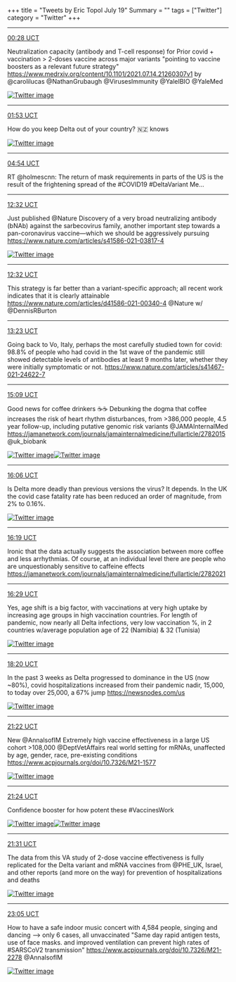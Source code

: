 +++
title = "Tweets by Eric Topol July 19"
Summary = ""
tags = ["Twitter"]
category = "Twitter"
+++


---

<a href="https://twitter.com/erictopol/status/1416917815932579841" target="_blank" rel="noreferer">00:28 UCT</a>

Neutralization capacity (antibody and T-cell response) for Prior covid + vaccination &gt; 2-doses vaccine across major variants
"pointing to vaccine boosters as a relevant future strategy"
https://www.medrxiv.org/content/10.1101/2021.07.14.21260307v1
by @carolilucas @NathanGrubaugh @VirusesImmunity @YaleIBIO @YaleMed 

<a href="E6nm54kVoAIz9RL.jpg"  ><img src="E6nm54kVoAIz9RL.jpg" alt="Twitter image" ></img></a>

---

<a href="https://twitter.com/erictopol/status/1416939137274241025" target="_blank" rel="noreferer">01:53 UCT</a>

How do you keep Delta out of your country?
🇳🇿 knows 

<a href="E6n6cFYVkAI5WIs.jpg"  ><img src="E6n6cFYVkAI5WIs.jpg" alt="Twitter image" ></img></a>

---

<a href="https://twitter.com/erictopol/status/1416984828524695552" target="_blank" rel="noreferer">04:54 UCT</a>

RT @holmescnn: The return of mask requirements in parts of the US is the result of the frightening spread of the #COVID19 #DeltaVariant  Me…



---

<a href="https://twitter.com/erictopol/status/1417100127810899969" target="_blank" rel="noreferer">12:32 UCT</a>

Just published @Nature 
Discovery of a very broad neutralizing antibody (bNAb) against the sarbecovirus family, another important step towards a pan-coronavirus vaccine—which we should be aggressively pursuing https://www.nature.com/articles/s41586-021-03817-4 

<a href="E6qL9aFVkAQjnvI.jpg"  ><img src="E6qL9aFVkAQjnvI.jpg" alt="Twitter image" ></img></a>

---

<a href="https://twitter.com/erictopol/status/1417100130692386816" target="_blank" rel="noreferer">12:32 UCT</a>

This strategy is far better than a variant-specific approach; all recent work indicates that it is clearly attainable
https://www.nature.com/articles/d41586-021-00340-4 @Nature w/ @DennisRBurton



---

<a href="https://twitter.com/erictopol/status/1417112854965018632" target="_blank" rel="noreferer">13:23 UCT</a>

Going back to Vo, Italy, perhaps the most carefully studied town for covid:
98.8% of people who had covid in the 1st wave of the pandemic still showed detectable levels of antibodies at least 9 months later, whether they were initially symptomatic or not.
https://www.nature.com/articles/s41467-021-24622-7



---

<a href="https://twitter.com/erictopol/status/1417139572069179393" target="_blank" rel="noreferer">15:09 UCT</a>

Good news for coffee drinkers ☕️☕️
Debunking the dogma that coffee increases the risk of heart rhythm disturbances, from &gt;386,000 people, 4.5 year follow-up, including putative genomic risk variants
@JAMAInternalMed https://jamanetwork.com/journals/jamainternalmedicine/fullarticle/2782015 @uk_biobank 

<a href="E6qs7K6VoAMNbjV.jpg"  ><img src="E6qs7K6VoAMNbjV.jpg" alt="Twitter image" ></img></a><a href="E6qs8kLVcAQdk-i.jpg"  ><img src="E6qs8kLVcAQdk-i.jpg" alt="Twitter image" ></img></a>

---

<a href="https://twitter.com/erictopol/status/1417154000659488770" target="_blank" rel="noreferer">16:06 UCT</a>

Is Delta more deadly than previous versions the virus?
It depends.
In the UK the covid case fatality rate has been reduced an order of magnitude, from 2% to 0.16%. 

<a href="E6q9LwKVgAI5YnU.jpg"  ><img src="E6q9LwKVgAI5YnU.jpg" alt="Twitter image" ></img></a>

---

<a href="https://twitter.com/erictopol/status/1417157170089512961" target="_blank" rel="noreferer">16:19 UCT</a>

Ironic that the data actually suggests the association between more coffee and less arrhythmias. Of course, at an individual level there are people who are unquestionably sensitive to caffeine effects
https://jamanetwork.com/journals/jamainternalmedicine/fullarticle/2782021



---

<a href="https://twitter.com/erictopol/status/1417159783862312977" target="_blank" rel="noreferer">16:29 UCT</a>

Yes, age shift is a big factor, with vaccinations at very high uptake by increasing age groups in high vaccination countries. 
For length of pandemic, now nearly all Delta infections, very low vaccination %,  in 2 countries w/average population age of 22 (Namibia) &amp; 32 (Tunisia) 

<a href="E6rCfKFUUAQa03l.jpg"  ><img src="E6rCfKFUUAQa03l.jpg" alt="Twitter image" ></img></a>

---

<a href="https://twitter.com/erictopol/status/1417187671886090254" target="_blank" rel="noreferer">18:20 UCT</a>

In the past 3 weeks as Delta progressed to dominance in the US (now ~80%), covid hospitalizations increased from their pandemic nadir, 15,000, to today over 25,000, a 67% jump
https://newsnodes.com/us 

<a href="E6rcAdXVUAkQEvm.jpg"  ><img src="E6rcAdXVUAkQEvm.jpg" alt="Twitter image" ></img></a>

---

<a href="https://twitter.com/erictopol/status/1417233388797235217" target="_blank" rel="noreferer">21:22 UCT</a>

New @AnnalsofIM
Extremely high vaccine effectiveness in a large US cohort &gt;108,000 @DeptVetAffairs real world setting for mRNAs, unaffected by age, gender, race, pre-existing conditions
https://www.acpjournals.org/doi/10.7326/M21-1577 

<a href="E6sFqPDVEBUXGFd.png"  ><img src="E6sFqPDVEBUXGFd.png" alt="Twitter image" ></img></a>

---

<a href="https://twitter.com/erictopol/status/1417233966763937798" target="_blank" rel="noreferer">21:24 UCT</a>

Confidence booster for how potent these #VaccinesWork 

<a href="E6sGjsiVEAQz7Jj.jpg"  ><img src="E6sGjsiVEAQz7Jj.jpg" alt="Twitter image" ></img></a><a href="E6sGlbRVEAkwf0t.png"  ><img src="E6sGlbRVEAkwf0t.png" alt="Twitter image" ></img></a>

---

<a href="https://twitter.com/erictopol/status/1417235797397278725" target="_blank" rel="noreferer">21:31 UCT</a>

The data from this VA study of 2-dose vaccine effectiveness is fully replicated for the Delta variant and mRNA vaccines from @PHE_UK, Israel, and other reports (and more on the way) for prevention of hospitalizations and deaths 

<a href="E6sINjHVEBAy7t5.jpg"  ><img src="E6sINjHVEBAy7t5.jpg" alt="Twitter image" ></img></a>

---

<a href="https://twitter.com/erictopol/status/1417259307830190115" target="_blank" rel="noreferer">23:05 UCT</a>

How to have a safe indoor music concert with 4,584 people, singing and dancing --&gt; only 6 cases, all unvaccinated
"Same day rapid antigen tests, use of face masks. and improved ventilation can prevent high rates of #SARSCoV2 transmission"
https://www.acpjournals.org/doi/10.7326/M21-2278
@AnnalsofIM 

<a href="E6sdiaJVEAAbkOD.jpg"  ><img src="E6sdiaJVEAAbkOD.jpg" alt="Twitter image" ></img></a>